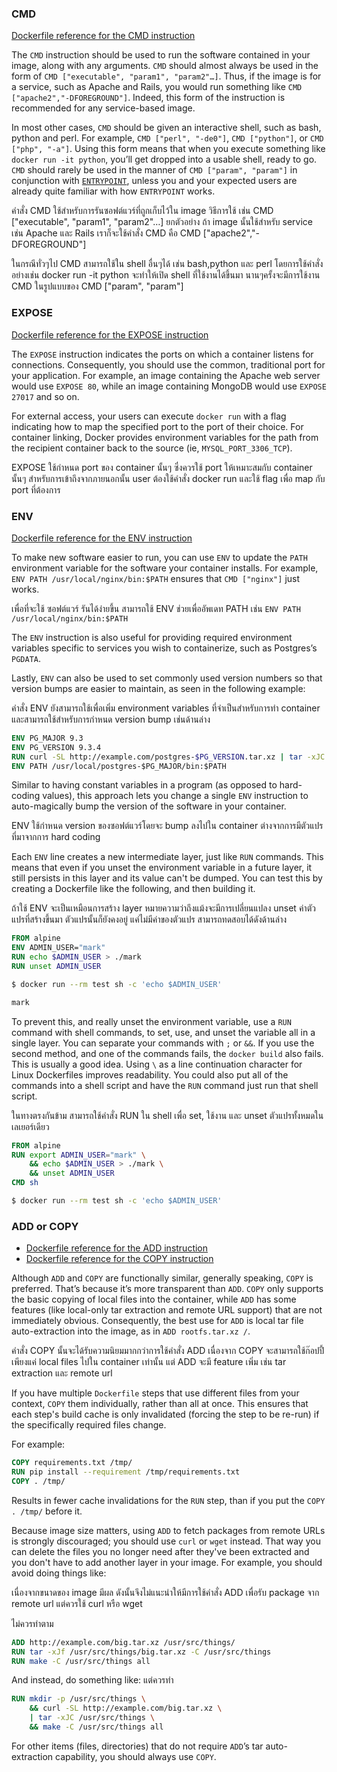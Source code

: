 ### CMD

[Dockerfile reference for the CMD instruction](../../engine/reference/builder.md#cmd)

The `CMD` instruction should be used to run the software contained in your
image, along with any arguments. `CMD` should almost always be used in the form
of `CMD ["executable", "param1", "param2"…]`. Thus, if the image is for a
service, such as Apache and Rails, you would run something like `CMD
["apache2","-DFOREGROUND"]`. Indeed, this form of the instruction is recommended
for any service-based image.

In most other cases, `CMD` should be given an interactive shell, such as bash,
python and perl. For example, `CMD ["perl", "-de0"]`, `CMD ["python"]`, or `CMD
["php", "-a"]`. Using this form means that when you execute something like
`docker run -it python`, you’ll get dropped into a usable shell, ready to go.
`CMD` should rarely be used in the manner of `CMD ["param", "param"]` in
conjunction with [`ENTRYPOINT`](../../engine/reference/builder.md#entrypoint), unless
you and your expected users are already quite familiar with how `ENTRYPOINT`
works.

คำสั่ง CMD ใช้สำหรับการรันซอฟต์แวร์ที่ถูกเก็บไว้ใน image วิธีการใช้ เช่น CMD ["executable", "param1", "param2"…] ยกตัวอย่าง ถ้า image นั้นใช้สำหรับ service เช่น Apache และ Rails 
เราก็จะใช้คำสั่ง CMD คือ CMD ["apache2","-DFOREGROUND"] 

ในกรณีทั่วๆไป CMD สามารถใช้ใน shell อื่นๆได้ เช่น bash,python และ perl 
โดยการใช้คำสั่งอย่างเช่น docker run -it python จะทำให้เปิด shell ที่ใช้งานได้ขึ้นมา 
นานๆครั้งจะมีการใช้งาน CMD ในรูปแบบของ CMD ["param", "param"] 


### EXPOSE

[Dockerfile reference for the EXPOSE instruction](../../engine/reference/builder.md#expose)

The `EXPOSE` instruction indicates the ports on which a container listens
for connections. Consequently, you should use the common, traditional port for
your application. For example, an image containing the Apache web server would
use `EXPOSE 80`, while an image containing MongoDB would use `EXPOSE 27017` and
so on.

For external access, your users can execute `docker run` with a flag indicating
how to map the specified port to the port of their choice.
For container linking, Docker provides environment variables for the path from
the recipient container back to the source (ie, `MYSQL_PORT_3306_TCP`).

EXPOSE ใช้กำหนด port ของ container นั้นๆ ซึ่งควรใช้ port ให้เหมาะสมกับ container นั้นๆ
สำหรับการเข้าถึงจากภายนอกนั้น user ต้องใช้คำสั่ง docker run และใช้ flag เพื่อ map กับ port ที่ต้องการ

### ENV

[Dockerfile reference for the ENV instruction](../../engine/reference/builder.md#env)

To make new software easier to run, you can use `ENV` to update the
`PATH` environment variable for the software your container installs. For
example, `ENV PATH /usr/local/nginx/bin:$PATH` ensures that `CMD ["nginx"]`
just works.

เพื่อที่จะใช้ ซอฟต์แวร์ รันได้ง่ายขึ้น สามารถใช้ ENV ช่วยเพื่ออัพเดท PATH เช่น `ENV PATH /usr/local/nginx/bin:$PATH`


The `ENV` instruction is also useful for providing required environment
variables specific to services you wish to containerize, such as Postgres’s
`PGDATA`.

Lastly, `ENV` can also be used to set commonly used version numbers so that
version bumps are easier to maintain, as seen in the following example:

คำสั่ง ENV ยังสามารถใช้เพื่อเพิ่ม environment variables ที่จำเป็นสำหรับการทำ container และสามารถใช้สำหรับการกำหนด version bump เช่นด้านล่าง


```dockerfile
ENV PG_MAJOR 9.3
ENV PG_VERSION 9.3.4
RUN curl -SL http://example.com/postgres-$PG_VERSION.tar.xz | tar -xJC /usr/src/postgress && …
ENV PATH /usr/local/postgres-$PG_MAJOR/bin:$PATH
```

Similar to having constant variables in a program (as opposed to hard-coding
values), this approach lets you change a single `ENV` instruction to
auto-magically bump the version of the software in your container.

ENV ใช้กำหนด version ของซอฟต์แวร์โดยจะ bump ลงไปใน container ต่างจากการมีตัวแปรที่มาจากการ hard coding

Each `ENV` line creates a new intermediate layer, just like `RUN` commands. This
means that even if you unset the environment variable in a future layer, it
still persists in this layer and its value can't be dumped. You can test this by
creating a Dockerfile like the following, and then building it.

ถ้าใช้ ENV จะเป็นเหมือนการสร้าง layer หมายความว่าถึงแม้งจะมีการเปลี่ยนแปลง unset ค่าตัวแปรที่สร้างขึ้นมา ตัวแปรนั้นก็ยังคงอยู่ แค่ไม่มีค่าของตัวแปร สามารถทดสอบได้ดังด้านล่าง 


```dockerfile
FROM alpine
ENV ADMIN_USER="mark"
RUN echo $ADMIN_USER > ./mark
RUN unset ADMIN_USER
```

```bash
$ docker run --rm test sh -c 'echo $ADMIN_USER'

mark
```

To prevent this, and really unset the environment variable, use a `RUN` command
with shell commands, to set, use, and unset the variable all in a single layer.
You can separate your commands with `;` or `&&`. If you use the second method,
and one of the commands fails, the `docker build` also fails. This is usually a
good idea. Using `\` as a line continuation character for Linux Dockerfiles
improves readability. You could also put all of the commands into a shell script
and have the `RUN` command just run that shell script.

ในทางตรงกันข้าม สามารถใช้คำสั่ง RUN ใน shell เพื่อ set, ใช้งาน และ unset ตัวแปรทั้งหมดในเลเยอร์เดียว

```dockerfile
FROM alpine
RUN export ADMIN_USER="mark" \
    && echo $ADMIN_USER > ./mark \
    && unset ADMIN_USER
CMD sh
```

```bash
$ docker run --rm test sh -c 'echo $ADMIN_USER'

```


### ADD or COPY

- [Dockerfile reference for the ADD instruction](../../engine/reference/builder.md#add)
- [Dockerfile reference for the COPY instruction](../../engine/reference/builder.md#copy)

Although `ADD` and `COPY` are functionally similar, generally speaking, `COPY`
is preferred. That’s because it’s more transparent than `ADD`. `COPY` only
supports the basic copying of local files into the container, while `ADD` has
some features (like local-only tar extraction and remote URL support) that are
not immediately obvious. Consequently, the best use for `ADD` is local tar file
auto-extraction into the image, as in `ADD rootfs.tar.xz /`.

คำสั่ง COPY นั้นจะได้รับความนิยมมากกว่าการใช้คำสั่ง ADD เนื่องจาก COPY จะสามารถใช้ก๊อปปี้เพียงแค่ local files ไปใน container เท่านั้น
แต่ ADD จะมี feature เพิ่ม เช่น tar extraction และ remote url

If you have multiple `Dockerfile` steps that use different files from your
context, `COPY` them individually, rather than all at once. This ensures that
each step's build cache is only invalidated (forcing the step to be re-run) if
the specifically required files change.

For example:

```dockerfile
COPY requirements.txt /tmp/
RUN pip install --requirement /tmp/requirements.txt
COPY . /tmp/
```

Results in fewer cache invalidations for the `RUN` step, than if you put the
`COPY . /tmp/` before it.

Because image size matters, using `ADD` to fetch packages from remote URLs is
strongly discouraged; you should use `curl` or `wget` instead. That way you can
delete the files you no longer need after they've been extracted and you don't
have to add another layer in your image. For example, you should avoid doing
things like:

เนื่องจากขนาดของ image มีผล ดังนั้นจึงไม่แนะนำให้มีการใช้คำสั่ง ADD เพื่อรับ package จาก remote url
แต่ควรใช้ curl หรือ wget 

ไม่ควรทำตาม

```dockerfile
ADD http://example.com/big.tar.xz /usr/src/things/
RUN tar -xJf /usr/src/things/big.tar.xz -C /usr/src/things
RUN make -C /usr/src/things all
```
And instead, do something like:
แต่ควรทำ
```dockerfile
RUN mkdir -p /usr/src/things \
    && curl -SL http://example.com/big.tar.xz \
    | tar -xJC /usr/src/things \
    && make -C /usr/src/things all
```

For other items (files, directories) that do not require `ADD`’s tar
auto-extraction capability, you should always use `COPY`.